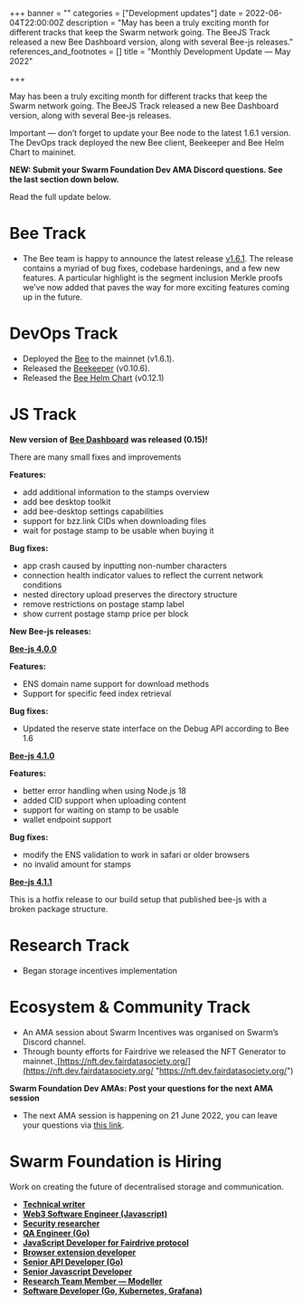 +++
banner = ""
categories = ["Development updates"]
date = 2022-06-04T22:00:00Z
description = "May has been a truly exciting month for different tracks that keep the Swarm network going. The BeeJS Track released a new Bee Dashboard version, along with several Bee-js releases."
references_and_footnotes = []
title = "Monthly Development Update — May 2022"

+++

May has been a truly exciting month for different tracks that keep the Swarm network going. The BeeJS Track released a new Bee Dashboard version, along with several Bee-js releases.

Important — don’t forget to update your Bee node to the latest 1.6.1 version. The DevOps track deployed the new Bee client, Beekeeper and Bee Helm Chart to maininet.

**NEW: Submit your Swarm Foundation Dev AMA Discord questions. See the last section down below.**

Read the full update below.

# **Bee Track**

- The Bee team is happy to announce the latest release [v1.6.1](https://github.com/ethersphere/bee/releases/tag/v1.6.1). The release contains a myriad of bug fixes, codebase hardenings, and a few new features. A particular highlight is the segment inclusion Merkle proofs we’ve now added that paves the way for more exciting features coming up in the future.

# **DevOps Track**

- Deployed the [Bee](https://github.com/ethersphere/bee) to the mainnet (v1.6.1).
- Released the [Beekeeper](https://github.com/ethersphere/beekeeper) (v0.10.6).
- Released the [Bee Helm Chart](https://github.com/ethersphere/helm) (v0.12.1)

# **JS Track**

**New version of** [**Bee Dashboard**](https://github.com/ethersphere/bee-dashboard/releases/tag/v0.15.0) **was released (0.15)!**

There are many small fixes and improvements

**Features:**

- add additional information to the stamps overview
- add bee desktop toolkit
- add bee-desktop settings capabilities
- support for bzz.link CIDs when downloading files
- wait for postage stamp to be usable when buying it

**Bug fixes:**

- app crash caused by inputting non-number characters
- connection health indicator values to reflect the current network conditions
- nested directory upload preserves the directory structure
- remove restrictions on postage stamp label
- show current postage stamp price per block

**New Bee-js releases:**

[**Bee-js 4.0.0**](https://github.com/ethersphere/bee-js/releases/tag/v4.0.0)

**Features:**

- ENS domain name support for download methods
- Support for specific feed index retrieval

**Bug fixes:**

- Updated the reserve state interface on the Debug API according to Bee 1.6

[**Bee-js 4.1.0**](https://github.com/ethersphere/bee-js/releases/tag/v4.1.0)

**Features:**

- better error handling when using Node.js 18
- added CID support when uploading content
- support for waiting on stamp to be usable
- wallet endpoint support

**Bug fixes:**

- modify the ENS validation to work in safari or older browsers
- no invalid amount for stamps

[**Bee-js 4.1.1**](https://github.com/ethersphere/bee-js/releases/tag/v4.1.1)

This is a hotfix release to our build setup that published bee-js with a broken package structure.

# **Research Track**

- Began storage incentives implementation

# **Ecosystem & Community Track**

- An AMA session about Swarm Incentives was organised on Swarm’s Discord channel.
- Through bounty efforts for Fairdrive we released the NFT Generator to mainnet.[ ](https://nft.dev.fairdatasociety.org/)[https://nft.dev.fairdatasociety.org/](https://nft.dev.fairdatasociety.org/ "https://nft.dev.fairdatasociety.org/")

**Swarm Foundation Dev AMAs: Post your questions for the next AMA session**

- The next AMA session is happening on 21 June 2022, you can leave your questions via [this link](https://9udqlzxgs0n.typeform.com/to/BvofxwEk).

# Swarm Foundation is Hiring

Work on creating the future of decentralised storage and communication.

- [**Technical writer**](https://www.ethswarm.org/jobs-technical-writer.html)
- [**Web3 Software Engineer (Javascript)**](https://www.ethswarm.org/jobs-web3-software-engineer-javascript.html)
- [**Security researcher**](https://www.ethswarm.org/jobs-security-researcher.html)
- [**QA Engineer (Go)**](https://www.ethswarm.org/jobs-QA-engineer-go.html)
- [**JavaScript Developer for Fairdrive protocol**](https://www.ethswarm.org/jobs-javascript-developer-fairdrive.html)
- [**Browser extension developer**](https://www.ethswarm.org/jobs-browser-extension-developer.html)
- [**Senior API Developer (Go)**](https://www.ethswarm.org/jobs-senior-API-developer-go.html)
- [**Senior Javascript Developer**](https://www.ethswarm.org/jobs-senior-javascript-developer.html)
- [**Research Team Member — Modeller**](https://www.ethswarm.org/modeller-swarm-research-team.html)
- [**Software Developer (Go, Kubernetes, Grafana)**](https://www.ethswarm.org/software-developer-swarm-research-team.html)
